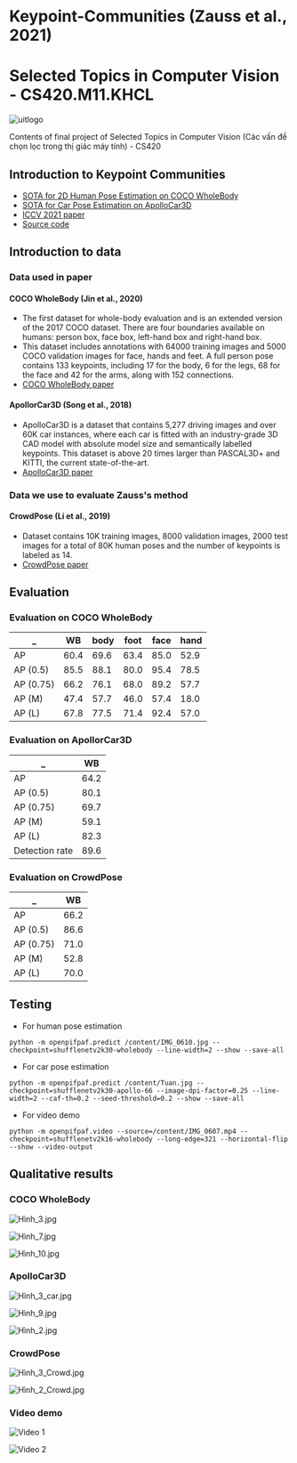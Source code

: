 # Keypoint-Communities (Zauss et al., 2021)

# Selected Topics in Computer Vision - CS420.M11.KHCL

 ![uitlogo](https://portal.uit.edu.vn/Styles/profi/images/logo186x150.png)

Contents of final project of Selected Topics in Computer Vision (Các vấn đề chọn lọc trong thị giác máy tính) - CS420

## **Introduction to Keypoint Communities**
- [SOTA for 2D Human Pose Estimation on COCO WholeBody](https://paperswithcode.com/sota/2d-human-pose-estimation-on-coco-wholebody-1?p=keypoint-communities)
- [SOTA for Car Pose Estimation on ApolloCar3D](https://paperswithcode.com/sota/car-pose-estimation-on-apollocar3d?p=keypoint-communities)
- [ICCV 2021 paper](https://openaccess.thecvf.com/content/ICCV2021/papers/Zauss_Keypoint_Communities_ICCV_2021_paper.pdf)
- [Source code](https://github.com/DuncanZauss/Keypoint_Communities)

## **Introduction to data**
### **Data used in paper**
#### **COCO WholeBody (Jin et al., 2020)**
- The first dataset for whole-body evaluation and is an extended version of the 2017 COCO dataset. There are four boundaries available on humans: person box, face box, left-hand box and right-hand box. 
- This dataset includes annotations with 64000 training images and 5000 COCO validation images for face, hands and feet. A full person pose contains 133 keypoints, including 17 for the body, 6 for the legs, 68 for the face and 42 for the arms, along with 152 connections.
- [COCO WholeBody paper](https://arxiv.org/abs/2007.11858)
#### **ApollorCar3D (Song et al., 2018)**
- ApolloCar3D is a dataset that contains 5,277 driving images and over 60K car instances, where each car is fitted with an industry-grade 3D CAD model with absolute model size and semantically labelled keypoints. This dataset is above 20 times larger than PASCAL3D+ and KITTI, the current state-of-the-art.
- [ApolloCar3D paper](https://arxiv.org/abs/1811.12222)
### **Data we use to evaluate Zauss's method**
#### **CrowdPose (Li et al., 2019)**
- Dataset contains 10K training images, 8000 validation images, 2000 test images for a total of 80K human poses and the number of keypoints is labeled as 14.
- [CrowdPose paper](https://arxiv.org/abs/1812.00324)

## **Evaluation**
### **Evaluation on COCO WholeBody**
_ |WB |body |foot |face |hand
--- | --- | --- | --- | --- | ---
AP | 60.4 | 69.6 | 63.4 | 85.0 | 52.9
AP (0.5) | 85.5 | 88.1 | 80.0 | 95.4 | 78.5
AP (0.75) | 66.2 | 76.1 | 68.0 | 89.2 | 57.7
AP (M) | 47.4 | 57.7 | 46.0 | 57.4 | 18.0
AP (L) | 67.8 | 77.5 | 71.4 | 92.4 | 57.0

### **Evaluation on ApollorCar3D**
_ |WB
--- | --- |
AP | 64.2 |
AP (0.5) | 80.1 |
AP (0.75) | 69.7 |
AP (M) | 59.1 |
AP (L) | 82.3 |
Detection rate | 89.6 |

### **Evaluation on CrowdPose**
_ |WB
--- | --- |
AP | 66.2 |
AP (0.5) | 86.6 |
AP (0.75) | 71.0 |
AP (M) | 52.8 |
AP (L) | 70.0 |

## **Testing**
- For human pose estimation
```
python -m openpifpaf.predict /content/IMG_0610.jpg --checkpoint=shufflenetv2k30-wholebody --line-width=2 --show --save-all
```
- For car pose estimation
```
python -m openpifpaf.predict /content/Tuan.jpg --checkpoint=shufflenetv2k30-apollo-66 --image-dpi-factor=0.25 --line-width=2 --caf-th=0.2 --seed-threshold=0.2 --show --save-all
```
- For video demo
```
python -m openpifpaf.video --source=/content/IMG_0607.mp4 --checkpoint=shufflenetv2k16-wholebody --long-edge=321 --horizontal-flip --show --video-output
```

## **Qualitative results**
### **COCO WholeBody**
![Hình_3.jpg](https://github.com/ndtuan10/Keypoint-Communities/blob/main/demo/%E1%BA%A3nh%20demo/COCO%20WholeBody%20%2B%20ApolloCar3D/output/H%C3%ACnh%203%20(human).jpg)

![Hình_7.jpg](https://github.com/ndtuan10/Keypoint-Communities/blob/main/demo/%E1%BA%A3nh%20demo/COCO%20WholeBody%20%2B%20ApolloCar3D/output/H%C3%ACnh%207.jpeg)

![Hình_10.jpg](https://github.com/ndtuan10/Keypoint-Communities/blob/main/demo/%E1%BA%A3nh%20demo/COCO%20WholeBody%20%2B%20ApolloCar3D/output/H%C3%ACnh%2010.jpeg)

### **ApolloCar3D**
![Hình_3_car.jpg](https://github.com/ndtuan10/Keypoint-Communities/blob/main/demo/%E1%BA%A3nh%20demo/COCO%20WholeBody%20%2B%20ApolloCar3D/output/H%C3%ACnh%203%20(car).png)

![Hình_9.jpg](https://github.com/ndtuan10/Keypoint-Communities/blob/main/demo/%E1%BA%A3nh%20demo/COCO%20WholeBody%20%2B%20ApolloCar3D/output/H%C3%ACnh%209%20(car).png)

![Hình_2.jpg](https://github.com/ndtuan10/Keypoint-Communities/blob/main/demo/%E1%BA%A3nh%20demo/COCO%20WholeBody%20%2B%20ApolloCar3D/output/H%C3%ACnh%202%20(car).jpeg)

### **CrowdPose**
![Hình_3_Crowd.jpg](https://github.com/ndtuan10/Keypoint-Communities/blob/main/demo/%E1%BA%A3nh%20demo/CrowdPose/H%C3%ACnh%201.jpeg)

![Hình_2_Crowd.jpg](https://github.com/ndtuan10/Keypoint-Communities/blob/main/demo/%E1%BA%A3nh%20demo/CrowdPose/H%C3%ACnh%202.jpeg)

### **Video demo**
![Video 1](https://github.com/ndtuan10/Keypoint-Communities/blob/main/demo/video%20demo/output/2.gif)

![Video 2](https://github.com/ndtuan10/Keypoint-Communities/blob/main/demo/video%20demo/output/3.gif)
